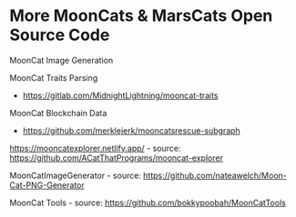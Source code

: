 # More MoonCats & MarsCats Open Source Code

MoonCat Image Generation



MoonCat Traits Parsing

- <https://gitlab.com/MidnightLightning/mooncat-traits>


MoonCat Blockchain Data

- <https://github.com/merklejerk/mooncatsrescue-subgraph>


https://mooncatexplorer.netlify.app/ - source: https://github.com/ACatThatPrograms/mooncat-explorer

MoonCatImageGenerator - source: https://github.com/nateawelch/Moon-Cat-PNG-Generator

MoonCat Tools - source: https://github.com/bokkypoobah/MoonCatTools



